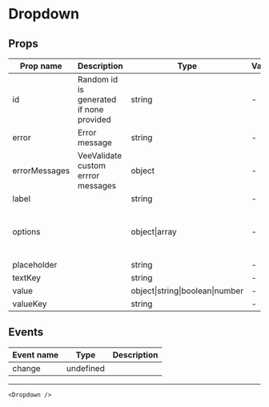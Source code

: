 # Dropdown

## Props

| Prop name     | Description                             | Type                            | Values | Default                                                      |
| ------------- | --------------------------------------- | ------------------------------- | ------ | ------------------------------------------------------------ |
| id            | Random id is generated if none provided | string                          | -      | () => `ta_${Math.random().toString(12).substring(2, 8)}`     |
| error         | Error message                           | string                          | -      | null                                                         |
| errorMessages | VeeValidate custom errror messages      | object                          | -      | {}                                                           |
| label         |                                         | string                          | -      | ''                                                           |
| options       |                                         | object\|array                   | -      | () => {<br> return {<br> 'option-1': 'Option 1',<br> };<br>} |
| placeholder   |                                         | string                          | -      | ''                                                           |
| textKey       |                                         | string                          | -      | ""                                                           |
| value         |                                         | object\|string\|boolean\|number | -      | ''                                                           |
| valueKey      |                                         | string                          | -      | ""                                                           |

## Events

| Event name | Type      | Description |
| ---------- | --------- | ----------- |
| change     | undefined |

---

```vue live
<Dropdown />
```
